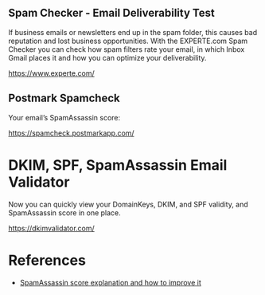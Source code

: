 ## Spam Checker - Email Deliverability Test

If business emails or newsletters end up in the spam folder, this causes bad reputation and lost business opportunities. With the EXPERTE.com Spam Checker you can check how spam filters rate your email, in which Inbox Gmail places it and how you can optimize your deliverability.

https://www.experte.com/


## Postmark Spamcheck
Your email’s SpamAssassin score:

https://spamcheck.postmarkapp.com/


# DKIM, SPF, SpamAssassin Email Validator
Now you can quickly view your DomainKeys, DKIM, and SPF validity, and SpamAssassin score in one place.

https://dkimvalidator.com/

# References
- [SpamAssassin score explanation and how to improve it](https://support.mailkitchen.com/en/spamassassin-score-explanation-and-how-to-improve-it/)
